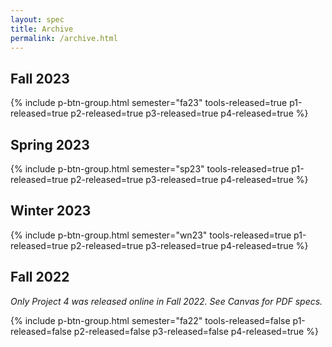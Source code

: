 ```yaml
---
layout: spec
title: Archive
permalink: /archive.html
---
```


## Fall 2023
<!-- can include due dates, but not very important for archive -->
{% include p-btn-group.html semester="fa23" tools-released=true p1-released=true p2-released=true
p3-released=true p4-released=true %}

## Spring 2023
<!-- can include due dates, but not very important for archive -->
{% include p-btn-group.html semester="sp23" tools-released=true p1-released=true p2-released=true
p3-released=true p4-released=true %}

## Winter 2023

<!-- can include due dates, but not very important for archive -->
{% include p-btn-group.html semester="wn23" tools-released=true p1-released=true p2-released=true
p3-released=true p4-released=true %}

## Fall 2022

_Only Project 4 was released online in Fall 2022. See Canvas for PDF specs._

{% include p-btn-group.html semester="fa22" tools-released=false p1-released=false p2-released=false
p3-released=false p4-released=true %}
